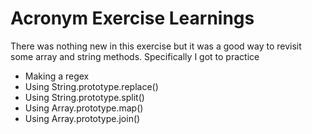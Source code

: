 # Acronym Exercise Learnings

There was nothing new in this exercise but it was a good way to revisit some array and string methods. Specifically I got to practice

- Making a regex
- Using String.prototype.replace()
- Using String.prototype.split()
- Using Array.prototype.map()
- Using Array.prototype.join()
